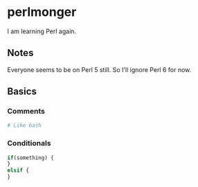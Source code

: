 # perlmonger

I am learning Perl again.

## Notes

Everyone seems to be on Perl 5 still. So I'll ignore Perl 6 for now.

## Basics

### Comments

```perl
# Like bash
```

### Conditionals

```perl
if(something) {
}
elsif {
}
```
